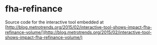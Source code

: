 # fha-refinance

Source code for the interactive tool embedded at [http://blog.metrotrends.org/2015/02/interactive-tool-shows-impact-fha-refinance-volume/](http://blog.metrotrends.org/2015/02/interactive-tool-shows-impact-fha-refinance-volume/)